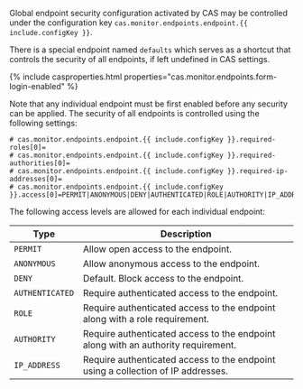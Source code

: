 Global endpoint security configuration activated by CAS may be
controlled under the configuration key `cas.monitor.endpoints.endpoint.{{ include.configKey }}`.

There is a special endpoint named `defaults`  which serves as a
shortcut that controls the security of all endpoints, if left undefined in CAS settings. 

{% include casproperties.html properties="cas.monitor.endpoints.form-login-enabled" %}

Note that any individual endpoint must be first enabled before any security 
can be applied. The security of all endpoints is controlled using the following settings:

```properties
# cas.monitor.endpoints.endpoint.{{ include.configKey }}.required-roles[0]=
# cas.monitor.endpoints.endpoint.{{ include.configKey }}.required-authorities[0]=
# cas.monitor.endpoints.endpoint.{{ include.configKey }}.required-ip-addresses[0]=
# cas.monitor.endpoints.endpoint.{{ include.configKey }}.access[0]=PERMIT|ANONYMOUS|DENY|AUTHENTICATED|ROLE|AUTHORITY|IP_ADDRESS
```

The following access levels are allowed for each individual endpoint:

| Type                    | Description
|-------------------------|----------------------------------------------------------------
| `PERMIT`                | Allow open access to the endpoint.
| `ANONYMOUS`             | Allow anonymous access to the endpoint.
| `DENY`                  | Default. Block access to the endpoint.
| `AUTHENTICATED`         | Require authenticated access to the endpoint.
| `ROLE`                  | Require authenticated access to the endpoint along with a role requirement.
| `AUTHORITY`             | Require authenticated access to the endpoint along with an authority requirement.
| `IP_ADDRESS`            | Require authenticated access to the endpoint using a collection of IP addresses.
